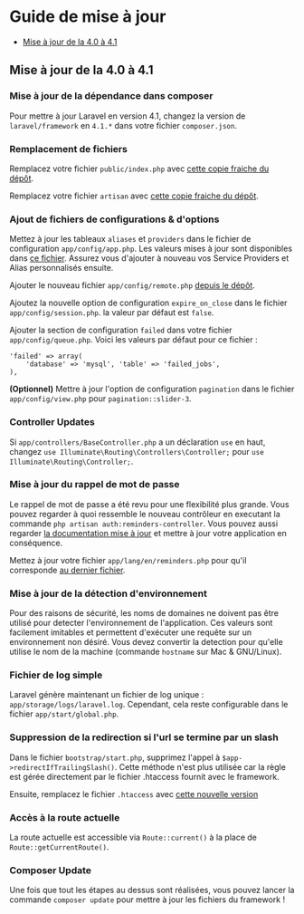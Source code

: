 # Guide de mise à jour

- [Mise à jour de la 4.0 à 4.1](#upgrade-4.1)

<a name="upgrade-4.1"></a>
## Mise à jour de la 4.0 à 4.1

### Mise à jour de la dépendance dans composer

Pour mettre à jour Laravel en version 4.1, changez la version de `laravel/framework` en `4.1.*` dans votre fichier `composer.json`.

### Remplacement de fichiers

Remplacez votre fichier `public/index.php` avec [cette copie fraiche du dépôt](https://github.com/laravel/laravel/blob/master/public/index.php).

Remplacez votre fichier `artisan` avec [cette copie fraiche du dépôt](https://github.com/laravel/laravel/blob/master/artisan).

### Ajout de fichiers de configurations & d'options

Mettez à jour les tableaux `aliases` et `providers` dans le fichier de configuration `app/config/app.php`. Les valeurs mises à jour sont disponibles dans [ce fichier](https://github.com/laravel/laravel/blob/master/app/config/app.php). Assurez vous d'ajouter à nouveau vos Service Providers et Alias personnalisés ensuite.

Ajouter le nouveau fichier `app/config/remote.php` [depuis le dépôt](https://github.com/laravel/laravel/blob/master/app/config/remote.php).

Ajoutez la nouvelle option de configuration `expire_on_close` dans le fichier `app/config/session.php`. la valeur par défaut est `false`.

Ajouter la section de configuration `failed` dans votre fichier `app/config/queue.php`. Voici les valeurs par défaut pour ce fichier :

	'failed' => array(
		'database' => 'mysql', 'table' => 'failed_jobs',
	),

**(Optionnel)** Mettre à jour l'option de configuration `pagination` dans le fichier `app/config/view.php` pour `pagination::slider-3`.

### Controller Updates

Si `app/controllers/BaseController.php` a un déclaration `use` en haut, changez `use Illuminate\Routing\Controllers\Controller;` pour `use Illuminate\Routing\Controller;`.

### Mise à jour du rappel de mot de passe

Le rappel de mot de passe a été revu pour une flexibilité plus grande. Vous pouvez regarder à quoi ressemble le nouveau contrôleur en executant la commande `php artisan auth:reminders-controller`. Vous pouvez aussi regarder [la documentation mise à jour](/4.1/security#password-reminders-and-reset) et mettre à jour votre application en conséquence.

Mettez à jour votre fichier `app/lang/en/reminders.php` pour qu'il corresponde [au dernier fichier](https://github.com/laravel/laravel/blob/master/app/lang/en/reminders.php).

### Mise à jour de la détection d'environnement

Pour des raisons de sécurité, les noms de domaines ne doivent pas être utilisé pour detecter l'environnement de l'application. Ces valeurs sont facilement imitables et permettent d'exécuter une requête sur un environnement non désiré. Vous devez convertir la detection pour qu'elle utilise le nom de la machine (commande `hostname` sur Mac & GNU/Linux).

### Fichier de log simple

Laravel génère maintenant un fichier de log unique : `app/storage/logs/laravel.log`. Cependant, cela reste configurable dans le fichier `app/start/global.php`.

### Suppression de la redirection si l'url se termine par un slash

Dans le fichier `bootstrap/start.php`, supprimez l'appel à `$app->redirectIfTrailingSlash()`. Cette méthode n'est plus utilisée car la règle est gérée directement par le fichier .htaccess fournit avec le framework.

Ensuite, remplacez le fichier `.htaccess` avec [cette nouvelle version](https://github.com/laravel/laravel/blob/master/public/.htaccess)

### Accès à la route actuelle

La route actuelle est accessible via `Route::current()` à la place de `Route::getCurrentRoute()`.

### Composer Update

Une fois que tout les étapes au dessus sont réalisées, vous pouvez lancer la commande `composer update`  pour mettre à jour les fichiers du framework !
